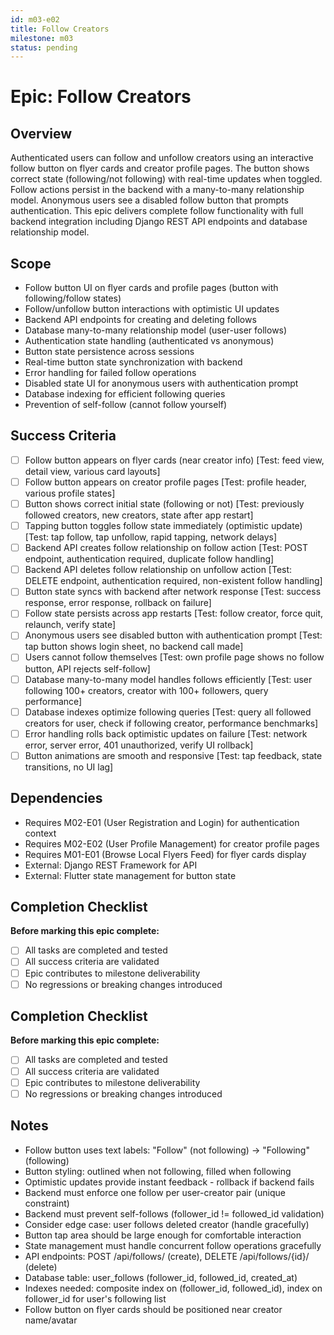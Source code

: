 ```yaml
---
id: m03-e02
title: Follow Creators
milestone: m03
status: pending
---
```


# Epic: Follow Creators

## Overview
Authenticated users can follow and unfollow creators using an interactive follow button on flyer cards and creator profile pages. The button shows correct state (following/not following) with real-time updates when toggled. Follow actions persist in the backend with a many-to-many relationship model. Anonymous users see a disabled follow button that prompts authentication. This epic delivers complete follow functionality with full backend integration including Django REST API endpoints and database relationship model.

## Scope
- Follow button UI on flyer cards and profile pages (button with following/follow states)
- Follow/unfollow button interactions with optimistic UI updates
- Backend API endpoints for creating and deleting follows
- Database many-to-many relationship model (user-user follows)
- Authentication state handling (authenticated vs anonymous)
- Button state persistence across sessions
- Real-time button state synchronization with backend
- Error handling for failed follow operations
- Disabled state UI for anonymous users with authentication prompt
- Database indexing for efficient following queries
- Prevention of self-follow (cannot follow yourself)

## Success Criteria
- [ ] Follow button appears on flyer cards (near creator info) [Test: feed view, detail view, various card layouts]
- [ ] Follow button appears on creator profile pages [Test: profile header, various profile states]
- [ ] Button shows correct initial state (following or not) [Test: previously followed creators, new creators, state after app restart]
- [ ] Tapping button toggles follow state immediately (optimistic update) [Test: tap follow, tap unfollow, rapid tapping, network delays]
- [ ] Backend API creates follow relationship on follow action [Test: POST endpoint, authentication required, duplicate follow handling]
- [ ] Backend API deletes follow relationship on unfollow action [Test: DELETE endpoint, authentication required, non-existent follow handling]
- [ ] Button state syncs with backend after network response [Test: success response, error response, rollback on failure]
- [ ] Follow state persists across app restarts [Test: follow creator, force quit, relaunch, verify state]
- [ ] Anonymous users see disabled button with authentication prompt [Test: tap button shows login sheet, no backend call made]
- [ ] Users cannot follow themselves [Test: own profile page shows no follow button, API rejects self-follow]
- [ ] Database many-to-many model handles follows efficiently [Test: user following 100+ creators, creator with 100+ followers, query performance]
- [ ] Database indexes optimize following queries [Test: query all followed creators for user, check if following creator, performance benchmarks]
- [ ] Error handling rolls back optimistic updates on failure [Test: network error, server error, 401 unauthorized, verify UI rollback]
- [ ] Button animations are smooth and responsive [Test: tap feedback, state transitions, no UI lag]

## Dependencies
- Requires M02-E01 (User Registration and Login) for authentication context
- Requires M02-E02 (User Profile Management) for creator profile pages
- Requires M01-E01 (Browse Local Flyers Feed) for flyer cards display
- External: Django REST Framework for API
- External: Flutter state management for button state

## Completion Checklist
**Before marking this epic complete:**
- [ ] All tasks are completed and tested
- [ ] All success criteria are validated
- [ ] Epic contributes to milestone deliverability
- [ ] No regressions or breaking changes introduced

## Completion Checklist
**Before marking this epic complete:**
- [ ] All tasks are completed and tested
- [ ] All success criteria are validated
- [ ] Epic contributes to milestone deliverability
- [ ] No regressions or breaking changes introduced

## Notes
- Follow button uses text labels: "Follow" (not following) → "Following" (following)
- Button styling: outlined when not following, filled when following
- Optimistic updates provide instant feedback - rollback if backend fails
- Backend must enforce one follow per user-creator pair (unique constraint)
- Backend must prevent self-follows (follower_id != followed_id validation)
- Consider edge case: user follows deleted creator (handle gracefully)
- Button tap area should be large enough for comfortable interaction
- State management must handle concurrent follow operations gracefully
- API endpoints: POST /api/follows/ (create), DELETE /api/follows/{id}/ (delete)
- Database table: user_follows (follower_id, followed_id, created_at)
- Indexes needed: composite index on (follower_id, followed_id), index on follower_id for user's following list
- Follow button on flyer cards should be positioned near creator name/avatar
